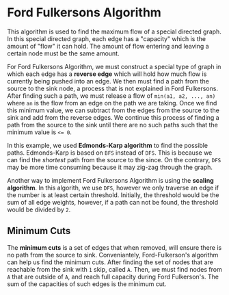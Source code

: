 # Ford Fulkersons Algorithm
This algorithm is used to find the maximum flow of a special directed graph. In this special directed graph, each edge has a "capacity" which is the amount of "flow" it can hold. The amount of flow entering and leaving a certain node must be the same amount.

For Ford Fulkersons Algorithm, we must construct a special type of graph in which each edge has a **reverse edge** which will hold how much flow is currently being pushed into an edge. We then must find a path from the source to the sink node, a process that is not explained in Ford Fulkersons. After finding such a path, we must release a flow of `min(a1, a2, ..., an)` where `an` is the flow from an edge on the path we are taking. Once we find this minimum value, we can subtract from the edges from the source to the sink and add from the reverse edges. We continue this process of finding a path from the source to the sink until there are no such paths such that the minimum value is `<= 0`.

In this example, we used **Edmonds-Karp algorithm** to find the possible paths. Edmonds-Karp is based on `BFS` instead of `DFS`. This is because we can find the *shortest* path from the source to the since. On the contrary, `DFS` may be more time consuming because it may zig-zag through the graph.

Another way to implement Ford Fulkersons Algorithm is using the **scaling algorithm**. In this algorith, we use `DFS`, however we only traverse an edge if the number is at least certain threshold. Initially, the threshold would be the sum of all edge weights, however, if a path can not be found, the threshold would be divided by `2`.

## Minimum Cuts
The **minimum cuts** is a set of edges that when removed, will ensure there is no path from the source to sink. Conveniantely, Ford-Fulkerson's algorithm can help us find the minimum cuts. After finding the set of nodes that are reachable from the sink with `1` skip, called `A`. Then, we must find nodes from `A` that are outside of `A`, and reach full capacity during Ford Fulkerson's. The sum of the capacities of such edges is the minimum cut.